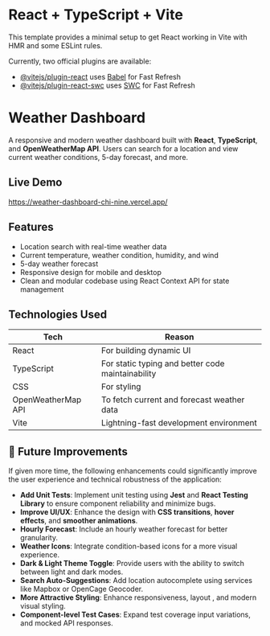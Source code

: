 # React + TypeScript + Vite

This template provides a minimal setup to get React working in Vite with HMR and some ESLint rules.

Currently, two official plugins are available:

- [@vitejs/plugin-react](https://github.com/vitejs/vite-plugin-react/blob/main/packages/plugin-react) uses [Babel](https://babeljs.io/) for Fast Refresh
- [@vitejs/plugin-react-swc](https://github.com/vitejs/vite-plugin-react/blob/main/packages/plugin-react-swc) uses [SWC](https://swc.rs/) for Fast Refresh


#  Weather Dashboard

A responsive and modern weather dashboard built with **React**, **TypeScript**, and **OpenWeatherMap API**. Users can search for a location and view current weather conditions, 5-day forecast, and more.

## Live Demo
https://weather-dashboard-chi-nine.vercel.app/

##  Features

- Location search with real-time weather data
- Current temperature, weather condition, humidity, and wind
- 5-day weather forecast
- Responsive design for mobile and desktop
- Clean and modular codebase using React Context API for state management

## Technologies Used

| Tech              | Reason                                                                 |
|------------------|------------------------------------------------------------------------|
| React            | For building dynamic UI                                                |
| TypeScript       | For static typing and better code maintainability                      |
| CSS              | For styling            |
| OpenWeatherMap API | To fetch current and forecast weather data                           |
| Vite             | Lightning-fast development environment                                 |


## 🔮 Future Improvements

If given more time, the following enhancements could significantly improve the user experience and technical robustness of the application:

- **Add Unit Tests**: Implement unit testing using **Jest** and **React Testing Library** to ensure component reliability and minimize bugs.
- **Improve UI/UX**: Enhance the design with **CSS transitions**, **hover effects**, and **smoother animations**.
- **Hourly Forecast**: Include an hourly weather forecast for better granularity.
- **Weather Icons**: Integrate condition-based icons for a more visual experience.
- **Dark & Light Theme Toggle**: Provide users with the ability to switch between light and dark modes.
- **Search Auto-Suggestions**: Add location autocomplete using services like Mapbox or OpenCage Geocoder.
- **More Attractive Styling**: Enhance responsiveness, layout , and modern visual styling.
- **Component-level Test Cases**: Expand test coverage input variations, and mocked API responses.




